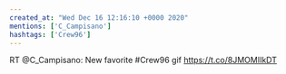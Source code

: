 ```yaml
---
created_at: "Wed Dec 16 12:16:10 +0000 2020"
mentions: ['C_Campisano']
hashtags: ['Crew96']
---
```


RT @C_Campisano: New favorite #Crew96 gif https://t.co/8JMOMIIkDT